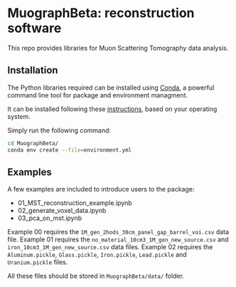
# MuographBeta: reconstruction software

This repo provides libraries for Muon Scattering Tomography data analysis.

## Installation

The Python libraries required can be installed using [Conda](https://conda.io/projects/conda/en/latest/user-guide/getting-started.html), a powerful command line tool for package and environment managment.

It can be installed following these [instructions](https://conda.io/projects/conda/en/latest/user-guide/install/index.html), based on your operating system.

Simply run the following command:

```bash
cd MuographBeta/
conda env create --file=environment.yml
```

## Examples

A few examples are included to introduce users to the package:

 - 01_MST_reconstruction_example.ipynb
 - 02_generate_voxel_data.ipynb
 - 03_pca_on_mst.ipynb

Example 00 requires the `1M_gen_2hods_30cm_panel_gap_barrel_voi.csv` data file.
Example 01 requires the `no_material_10cm3_1M_gen_new_source.csv` and `iron_10cm3_1M_gen_new_source.csv` data files.
Example 02 requires the `Aluminum.pickle`, `Glass.pickle`, `Iron.pickle`, `Lead.pickle` and `Uranium.pickle` files.

All these files should be stored in `MuographBeta/data/` folder.